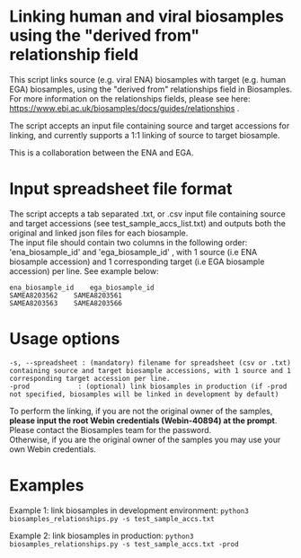 # Linking human and viral biosamples using the "derived from" relationship field

This script links source (e.g. viral ENA) biosamples with target (e.g. human EGA) biosamples, using the "derived from" relationships field in Biosamples. For more information on the relationships fields, please see here: https://www.ebi.ac.uk/biosamples/docs/guides/relationships .  

The script accepts an input file containing source and target accessions for linking, and currently supports a 1:1 linking of source to target biosample.   
  

This is a collaboration between the ENA and EGA.   




# Input spreadsheet file format

The script accepts a tab separated .txt, or .csv input file containing source and target accessions (see test_sample_accs_list.txt) and outputs both the original and linked json files for each biosample.   
The input file should contain two columns in the following order: 'ena_biosample_id' and 'ega_biosample_id' , with 1 source (i.e ENA biosample accession) and 1 corresponding target (i.e EGA biosample accession) per line. See example below:

```
ena_biosample_id    ega_biosample_id
SAMEA8203562	SAMEA8203561
SAMEA8203563	SAMEA8203566
```



# Usage options 

    -s, --spreadsheet : (mandatory) filename for spreadsheet (csv or .txt) containing source and target biosample accessions, with 1 source and 1 corresponding target accession per line.
    -prod            : (optional) link biosamples in production (if -prod not specified, biosamples will be linked in development by default)


To perform the linking, if you are not the original owner of the samples, **please input the root Webin credentials (Webin-40894) at the prompt**. Please contact the Biosamples team for the password.    
Otherwise, if you are the original owner of the samples you may use your own Webin credentials.   

# Examples

Example 1: link biosamples in development environment:
```python3 biosamples_relationships.py -s test_sample_accs.txt```

Example 2: link biosamples in production:
 ```python3 biosamples_relationships.py -s test_sample_accs.txt -prod```
    
